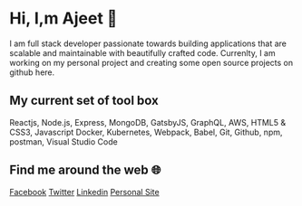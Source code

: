 # Hi, I,m Ajeet 👋

I am full stack developer passionate towards building applications that are scalable and maintainable with beautifully crafted code. Currenlty, I am working on my personal project and creating some open source projects on github here.

## My current set of tool box
Reactjs, Node.js, Express, MongoDB, GatsbyJS, GraphQL, AWS, HTML5 & CSS3, Javascript Docker, Kubernetes, Webpack, Babel, Git, Github, npm, postman, Visual Studio Code

## Find me around the web :globe_with_meridians:
[Facebook](https://www.facebook.com/chaulagain.ajeet) 
[Twitter](https://twitter.com/ajeetsweb) 
[Linkedin](https://www.linkedin.com/in/ajeet-chaulagain/) 
[Personal Site](https://ajeetchaulagain.com/)

